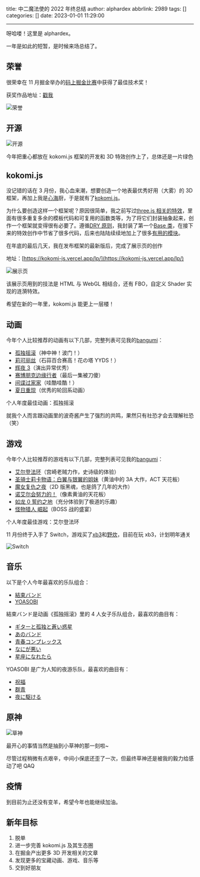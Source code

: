 title: 中二魔法使的 2022 年终总结
author: alphardex
abbrlink: 2989
tags: []
categories: []
date: 2023-01-01 11:29:00

---

呀哈喽！这里是 alphardex。

一年是如此的短暂，是时候来场总结了。

<!--more-->

## 荣誉

很荣幸在 11 月掘金举办的[码上掘金比赛](https://juejin.cn/challenge/1/result)中获得了最佳技术奖！

获奖作品地址：[戳我](https://code.juejin.cn/pen/7161774000031399943)

![荣誉](https://s2.loli.net/2023/01/01/wl5KNEMto9DPVcJ.png)

## 开源

![开源](https://s2.loli.net/2023/01/01/Qk2GEFWhLO4g9Ks.png)

今年把重心都放在 kokomi.js 框架的开发和 3D 特效创作上了，总体还是一片绿色

## kokomi.js

没记错的话在 3 月份，我心血来潮，想要创造一个地表最优秀好用（大雾）的 3D 框架，再加上我是[心海](https://baike.baidu.com/item/%E7%8F%8A%E7%91%9A%E5%AE%AB%E5%BF%83%E6%B5%B7/57959937?fr=aladdin)厨，于是就有了[kokomi.js](https://github.com/alphardex/kokomi.js)。

为什么要创造这样一个框架呢？原因很简单，我之前写过[three.js 相关的特效](https://github.com/alphardex/threejs-playground)，里面有很多重复多余的模板代码和可复用的函数类等，为了将它们封装抽象起来，创作一个框架就变得很有必要了。遵循[DRY 原则](https://en.wikipedia.org/wiki/Don%27t_repeat_yourself)，我封装了第一个[Base 类](https://github.com/alphardex/kokomi.js/blob/main/src/base/base.ts)，在接下来的特效创作中节省了很多代码，后来也陆陆续续地加上了很多[有用的模块](https://kokomi-js.vercel.app/docs/modules.html)。

在年底的最后几天，我在发布框架的最新版后，完成了展示页的创作

地址：[https://kokomi-js.vercel.app/lp/](https://kokomi-js.vercel.app/lp/)

![展示页](https://s2.loli.net/2024/05/23/2na6KBGskCUQuwI.gif)

该展示页用到的技法是 HTML 与 WebGL 相结合，还有 FBO，自定义 Shader 实现的涟漪特效。

希望在新的一年里，kokomi.js 能更上一层楼！

## 动画

今年个人比较推荐的动画有以下几部，完整列表可见我的[bangumi](https://bangumi.tv/anime/list/399538/collect)：

- [孤独摇滚](https://bangumi.tv/subject/328609)（神中神！波门！）
- [莉可丽丝](https://bangumi.tv/subject/364450)（石蒜百合赛高！花の塔 YYDS！）
- [辉夜 3](https://bangumi.tv/subject/317613)（演出异常优秀）
- [赛博朋克边缘行者](https://bangumi.tv/subject/309311)（最后一集被刀傻）
- [间谍过家家](https://bangumi.tv/subject/329906)（哇酷哇酷！）
- [夏日重现](https://bangumi.tv/subject/326895)（优秀的轮回系动画）

个人年度最佳动画：孤独摇滚

就我个人而言跟动画里的波奇酱产生了强烈的共鸣，果然只有社恐才会去理解社恐（笑）

## 游戏

今年个人比较推荐的游戏有以下几部，完整列表可见我的[bangumi](https://bangumi.tv/game/list/399538/collect)：

- [艾尔登法环](https://bangumi.tv/subject/284100)（宫崎老贼力作，史诗级的体验）
- [圣骑士莉卡物语：白翼与银翼的姐妹](https://bangumi.tv/subject/321956)（黄油中的 3A 大作，ACT 天花板）
- [魔女复仇之夜](https://bangumi.tv/subject/402036)（2D 版黑魂，也是鸽了几年的大作）
- [诺艾尔会努力的！](https://bangumi.tv/subject/343196)（像素黄油的天花板）
- [如龙 0 誓约之地](https://bangumi.tv/subject/111824)（充分体验到了极道的乐趣）
- [怪物猎人 崛起](https://bangumi.tv/subject/315164)（BOSS 战的盛宴）

个人年度最佳游戏：艾尔登法环

11 月份终于入手了 Switch，游戏买了[xb3](https://bangumi.tv/subject/368785)和[野炊](https://bangumi.tv/subject/62229)，目前在玩 xb3，计划明年通关

![Switch](https://s2.loli.net/2023/01/01/iD9BfZduOElerUt.jpg)

## 音乐

以下是个人今年最喜欢的乐队组合：

- [結束バンド](https://music.163.com/#/artist?id=54103171)
- [YOASOBI](https://music.163.com/#/artist?id=33927412)

結束バンド是动画《孤独摇滚》里的 4 人女子乐队组合，最喜欢的曲目有：

- [ギターと孤独と蒼い惑星](https://music.163.com/#/song?id=1991012773)
- [あのバンド](https://music.163.com/#/song?id=1996323631)
- [青春コンプレックス](https://music.163.com/#/song?id=1983527215)
- [なにが悪い](https://music.163.com/#/song?id=1996323629)
- [星座になれたら](https://music.163.com/#/song?id=2003496380)

YOASOBI 是广为人知的夜游乐队，最喜欢的曲目有：

- [祝福](https://music.163.com/#/song?id=1983292457)
- [群青](https://music.163.com/#/song?id=1472480890)
- [夜に駆ける](https://music.163.com/#/song?id=1409311773)

## 原神

![草神](https://s2.loli.net/2023/01/01/P6ay9t5hrYcnzBm.jpg)

最开心的事情当然是抽到小草神的那一刻啦~

尽管过程稍微有点艰辛，中间小保底还歪了一次，但最终草神还是被我的毅力给感动了吧 QAQ

## 疫情

到目前为止还没有变羊，希望今年也能继续加油。

## 新年目标

1. 脱单
2. 进一步完善 kokomi.js 及其生态圈
3. 在掘金产出更多 3D 开发相关的文章
4. 发现更多的宝藏动画、游戏、音乐等
5. 交到好朋友
